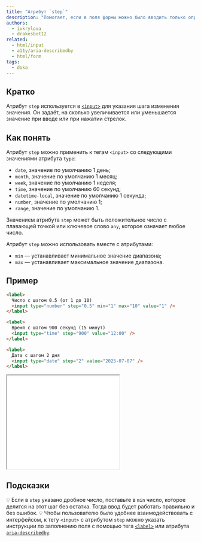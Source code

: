```yaml
---
title: "Атрибут `step`"
description: "Помогает, если в поля формы можно было вводить только определённые значения."
authors:
  - ivkrylova
  - drakesbot12
related:
  - html/input
  - a11y/aria-describedby
  - html/form
tags:
  - doka
---
```


## Кратко

Атрибут `step` используется в [`<input>`](/html/input/) для указания шага изменения значения. Он задаёт, на сколько увеличивается или уменьшается значение при вводе или при нажатии стрелок.

## Как понять

Атрибут `step` можно применить к тегам `<input>` со следующими значениями атрибута `type`:

- `date`, значение по умолчанию 1 день;
- `month`, значение по умолчанию 1 месяц;
- `week`, значение по умолчанию 1 неделя;
- `time`, значение по умолчанию 60 секунд;
- `datetime-local`, значение по умолчанию 1 секунда;
- `number`, значение по умолчанию 1;
- `range`, значение по умолчанию 1.

Значением атрибута `step` может быть положительное число с плавающей точкой или ключевое слово `any`, которое означает любое число.

Атрибут `step` можно использовать вместе с атрибутами:

- `min` — устанавливает минимальное значение диапазона;
- `max` — устанавливает максимальное значение диапазона.

## Пример

```html
<label>
  Число с шагом 0.5 (от 1 до 10)
  <input type="number" step="0.5" min="1" max="10" value="1" />
</label>

<label>
  Время с шагом 900 секунд (15 минут)
  <input type="time" step="900" value="12:00" />
</label>

<label>
  Дата с шагом 2 дня
  <input type="date" step="2" value="2025-07-07" />
</label>
```

<iframe title="Поля ввода с шагами" src="demos/basic/" height="250"></iframe>

## Подсказки

💡 Если в `step` указано дробное число, поставьте в `min` число, которое делится на этот шаг без остатка. Тогда ввод будет работать правильно и без ошибок.
💡 Чтобы пользователю было удобнее взаимодействовать с интерфейсом, к тегу `<input>` с атрибутом `step` можно указать инструкции по заполнению поля с помощью тега [`<label>`](/html/label/) или атрибута [`aria-describedby`](/a11y/aria-describedby/).
